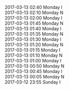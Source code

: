 2017-03-13 02:40 Monday  I  
2017-03-13 02:10 Monday  N  
2017-03-13 02:00 Monday  I  
2017-03-13 01:45 Monday  N  
2017-03-13 01:40 Monday  I  
2017-03-13 01:35 Monday  N  
2017-03-13 01:30 Monday  I  
2017-03-13 01:20 Monday  N  
2017-03-13 01:15 Monday  I  
2017-03-13 01:10 Monday  N  
2017-03-13 01:00 Monday  I  
2017-03-13 00:50 Monday  N  
2017-03-13 00:45 Monday  I  
2017-03-13 00:05 Monday  N  
2017-03-12 23:55 Sunday  I  
